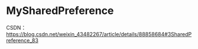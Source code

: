 # MySharedPreference
CSDN：https://blog.csdn.net/weixin_43482267/article/details/88858684#3SharedPreference_83
